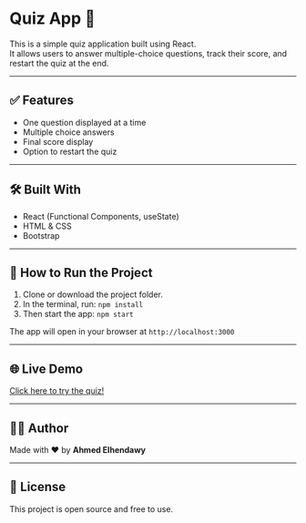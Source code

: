 # Quiz App 🎯

This is a simple quiz application built using React.  
It allows users to answer multiple-choice questions, track their score, and restart the quiz at the end.

---

## ✅ Features

- One question displayed at a time
- Multiple choice answers
- Final score display
- Option to restart the quiz

---

## 🛠️ Built With

- React (Functional Components, useState)
- HTML & CSS
- Bootstrap

---

## 🚀 How to Run the Project

1. Clone or download the project folder.
2. In the terminal, run: `npm install`
3. Then start the app: `npm start`

The app will open in your browser at `http://localhost:3000`

---

## 🌐 Live Demo

[Click here to try the quiz!](quiz-app-pied-three.vercel.app)

---

## 👨‍💻 Author

Made with ❤️ by **Ahmed Elhendawy**

---

## 📄 License

This project is open source and free to use.
